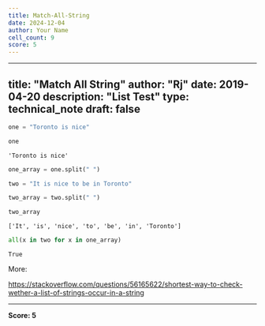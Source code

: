 ```yaml
---
title: Match-All-String
date: 2024-12-04
author: Your Name
cell_count: 9
score: 5
---
```


---
title: "Match All String"
author: "Rj"
date: 2019-04-20
description: "List Test"
type: technical_note
draft: false
---

```python
one = "Toronto is nice"
```


```python
one
```




    'Toronto is nice'




```python
one_array = one.split(" ")
```


```python
two = "It is nice to be in Toronto"
```


```python
two_array = two.split(" ")
```


```python
two_array
```




    ['It', 'is', 'nice', 'to', 'be', 'in', 'Toronto']




```python
all(x in two for x in one_array)
```




    True



More:

https://stackoverflow.com/questions/56165622/shortest-way-to-check-wether-a-list-of-strings-occur-in-a-string


---
**Score: 5**